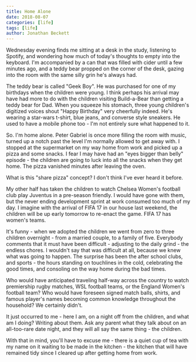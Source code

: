 ```yaml
---
title: Home Alone
date: 2018-08-07
categories: [life]
tags: [life]
author: Jonathan Beckett
---
```


Wednesday evening finds me sitting at a desk in the study, listening to Spotify, and wondering how much of today's thoughts to empty into the keyboard. I'm accompanied by a can that was filled with cider until a few minutes ago, and a teddy bear propped on the corner of the desk, gazing into the room with the same silly grin he's always had.

The teddy bear is called "Geek Boy". He was purchased for one of my birthdays when the children were young. I think perhaps his arrival may have had more to do with the children visiting Build-a-Bear than getting a teddy bear for Dad. When you squeeze his stomach, three young children's digitized voices shout "Happy Birthday" very cheerfully indeed. He's wearing a star-wars t-shirt, blue jeans, and converse style sneakers. He used to have a mobile phone too - I'm not entirely sure what happened to it.

So. I'm home alone. Peter Gabriel is once more filling the room with music, turned up a notch past the level I'm normally allowed to get away with. I stopped at the supermarket on my way home from work and picked up a pizza and some snacks. I fear I may have had an "eyes bigger than belly" episode - the children are going to luck into all the snacks when they get home. The pizza vanished minutes after leaving the oven.

What is this "share pizza" concept? I don't think I've ever heard it before.

My other half has taken the children to watch Chelsea Women's football club play Juventus in a pre-season friendly. I would have gone with them, but the never ending development sprint at work consumed too much of my day. I imagine with the arrival of FIFA 17 in our house last weekend, the children will be up early tomorrow to re-enact the game. FIFA 17 has women's teams.

It's funny - when we adopted the children we went from zero to three children overnight - from a married couple, to a family of five. Everybody comments that it must have been difficult - adjusting to the daily grind - the endless chores. I wouldn't say that was difficult at all, because we knew what was going to happen. The surprise has been the after school clubs, and sports - the hours standing on touchlines in the cold, celebrating the good times, and consoling on the way home during the bad times.

Who would have anticipated traveling half-way across the country to watch premiership rugby matches, WSL football teams, or the England Women's football team? Who would have foreseen signed match balls, shirts, and famous player's names becoming common knowledge throughout the household? We certainly didn't.

It just occurred to me - here I am, on a night off from the children, and what am I doing? Writing about them. Ask any parent what they talk about on an all-too-rare date night, and they will all say the same thing - the children.

With that in mind, you'll have to excuse me - there is a quiet cup of tea with my name on it waiting to be made in the kitchen - the kitchen that will have remained tidy since I cleared up after getting home from work.